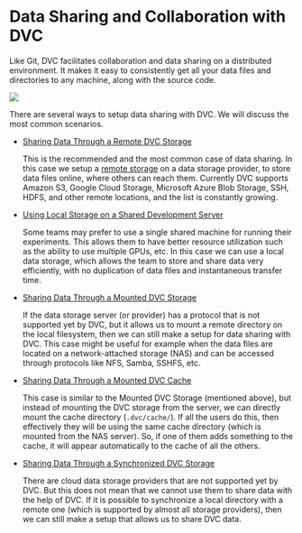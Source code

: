 # Data Sharing and Collaboration with DVC

Like Git, DVC facilitates collaboration and data sharing on a distributed
environment. It makes it easy to consistently get all your data files and
directories to any machine, along with the source code.

![](/static/img/model-sharing-digram.png)

There are several ways to setup data sharing with DVC. We will discuss the most
common scenarios.

- [Sharing Data Through a Remote DVC Storage](/doc/user-guide/data-sharing/remote-storage)

  This is the recommended and the most common case of data sharing. In this case
  we setup a [remote storage](/doc/command-reference/remote) on a data storage
  provider, to store data files online, where others can reach them. Currently
  DVC supports Amazon S3, Google Cloud Storage, Microsoft Azure Blob Storage,
  SSH, HDFS, and other remote locations, and the list is constantly growing.

- [Using Local Storage on a Shared Development Server](/doc/user-guide/data-sharing/shared-server)

  Some teams may prefer to use a single shared machine for running their
  experiments. This allows them to have better resource utilization such as the
  ability to use multiple GPUs, etc. In this case we can use a local data
  storage, which allows the team to store and share data very efficiently, with
  no duplication of data files and instantaneous transfer time.

- [Sharing Data Through a Mounted DVC Storage](/doc/user-guide/data-sharing/mounted-storage)

  If the data storage server (or provider) has a protocol that is not supported
  yet by DVC, but it allows us to mount a remote directory on the local
  filesystem, then we can still make a setup for data sharing with DVC. This
  case might be useful for example when the data files are located on a
  network-attached storage (NAS) and can be accessed through protocols like NFS,
  Samba, SSHFS, etc.

- [Sharing Data Through a Mounted DVC Cache](/doc/user-guide/data-sharing/mounted-cache)

  This case is similar to the Mounted DVC Storage (mentioned above), but instead
  of mounting the DVC storage from the server, we can directly mount the cache
  directory (`.dvc/cache/`). If all the users do this, then effectively they
  will be using the same cache directory (which is mounted from the NAS server).
  So, if one of them adds something to the cache, it will appear automatically
  to the cache of all the others.

- [Sharing Data Through a Synchronized DVC Storage](/doc/user-guide/data-sharing/synched-storage)

  There are cloud data storage providers that are not supported yet by DVC. But
  this does not mean that we cannot use them to share data with the help of DVC.
  If it is possible to synchronize a local directory with a remote one (which is
  supported by almost all storage providers), then we can still make a setup
  that allows us to share DVC data.
